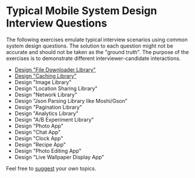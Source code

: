 # Typical Mobile System Design Interview Questions
The following exercises emulate typical interview scenarios using common system design questions. The solution to each question might not be accurate and should not be taken as the "ground truth". The purpose of the exercises is to demonstrate different interviewer-candidate interactions.
- [Design "File Downloader Library"](/exercises/file-downloader-library.md)
- [Design "Caching Library"](/exercises/caching-library.md)
- Design "Image Library"
- Design "Location Sharing Library"
- Design "Network Library"
- Design "Json Parsing Library like Moshi/Gson"
- Design "Pagination Library"
- Design "Analytics Library"
- Design "A/B Experiment Library"
- Design "Photo App"
- Design "Chat App"
- Design "Clock App"
- Design "Recipe App"
- Design "Photo Editing App"
- Design "Live Wallpaper Display App"

Feel free to [suggest](https://github.com/weeeBox/mobile-system-design/issues/new) your own topics.
